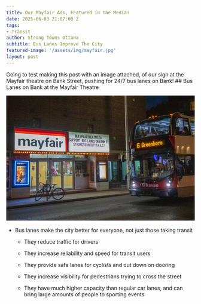 ```yaml
---
title: Our Mayfair Ads, Featured in the Media!
date: 2025-06-03 21:07:00 Z
tags:
- Transit
author: Strong Towns Ottawa
subtitle: Bus Lanes Improve The City
featured-image: '/assets/img/mayfair.jpg'
layout: post
---
```


Going to test making this post with an image attached, of our sign at the Mayfair theatre on Bank Street, pushing for 24/7 bus lanes on Bank! ## Bus Lanes on Bank at the Mayfair Theatre 

![mayfairBusLanesOnBankStreetSignWithBusInFront.jpg](/uploads/mayfairBusLanesOnBankStreetSignWithBusInFront.jpg) 

* Bus lanes make the city better for everyone, not just those taking transit 

  * They reduce traffic for drivers 

  * They increase reliability and speed for transit users 

  * They provide safe lanes for cyclists and cut down on dooring 

  * They increase visibility for pedestrians trying to cross the street 

  * They have much higher capacity than regular car lanes, and can bring large amounts of people to sporting events